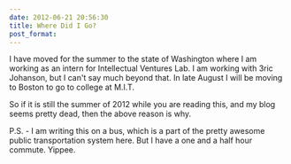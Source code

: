 ```yaml
---
date: 2012-06-21 20:56:30
title: Where Did I Go?
post_format:
---
```


I have moved for the summer to the state of Washington where I am working as an intern for Intellectual Ventures Lab. I am working with 3ric Johanson, but I can't say much beyond that. In late August I will be moving to Boston to go to college at M.I.T.

So if it is still the summer of 2012 while you are reading this, and my blog seems pretty dead, then the above reason is why.

P.S. - I am writing this on a bus, which is a part of the pretty awesome public transportation system here. But I have a one and a half hour commute. Yippee.
